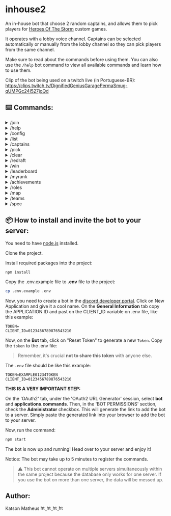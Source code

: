 # inhouse2
An in-house bot that choose 2 random captains, and allows them to pick players for [Heroes Of The Storm](https://heroesofthestorm.blizzard.com/pt-br/) custom games.

It operates with a lobby voice channel. Captains can be selected automatically or manually from the lobby channel so they can pick players from the same channel.

Make sure to read about the commands before using them. You can also use the `/help` bot command to view all available commands and learn how to use them.

Clip of the bot being used on a twitch live (in Portuguese-BR):
https://clips.twitch.tv/DignifiedGeniusGaragePermaSmug-qUMPGc24I527joQd

## ⌨️ Commands:

<details>
  <summary> /join </summary>
    
  - Join and register as a player in the inhouse.
  
    * options:
    
        - `rank:` select your current skill rank. (required)
        - `primary_role` - select your primary_role. (required)
        - `secondary_role` - select your secondary_role. (optional)
        
</details>

<details>
  <summary> /help </summary>
  
  - Display the commands descriptions.
</details>

<details>
  <summary> /config </summary>
  
  - This command configures the bot. You need to use it only once when you invite the bot to your server.
</details>

<details>
  <summary> /list </summary>
  
  - List players in the lobby channel who are not captains or already picked.
</details>

<details>
  <summary> /captains </summary>
  
  - Choose two random captains from lobby channel.
</details>

<details>
  <summary> /pick </summary>
  
  - A captain can pick a player from the lobby channel who is not a captain or already picked.
</details>

<details>
  <summary> /clear </summary>
  
  - Clear teams and captains.
</details>

<details>
  <summary> /redraft </summary>
  
  - Clear teams but keep captains.
</details>

<details>
  <summary> /win </summary>
  
- Select winner team.
You earn `15 MMR` points per win.
  - If the team you defeated has 20% or more **MMR** than you, you receive `17 MMR` points.
  - If the team you defeated has 10% to 20% more **MMR** than you, you receive `16 MMR` points.
  
    **`The opposite occurs if you lose.`**
  
  - If you have `2500 MMR` points or more, you will receive `1 MMR` point less.
  - If you have `2300 MMR` points or more, you will receive `2 MMR` points less.
  - If you have `1800 MMR` points or less, you will receive `1 MMR` point more.
  - If you have `1700 MMR` points or less, you will receive `2 MMR` points more.
</details>

<details>
  <summary> /leaderboard </summary>
  
  - Shows players leaderboard based on MMR.
</details>

<details>
  <summary> /myrank </summary>
  
  - Shows your leaderboard position based on MMR.
</details>

<details>
  <summary> /achievements </summary>
    
  - List the achievements, or shows achievements of a player.
  
    * options:
        - `player` - select a player to show it achievements. (optional)
        
</details>

<details>
  <summary> /roles </summary>
  
  - Display your current roles, or allows you to update your roles by selecting new options:
    - If you set only primary_role, it will update the primary_role and erase secondary_role.
    - If you set both primary_role and secondary_role, it will update both.
    - If you set only secondary_role it will update only secondary_role.
    - If you dosnt set any, it will show your currents roles.
   
  * options:
  
      - `rank:` select your current skill rank. (required)
      - `primary_role` - select your primary_role. (required)
      - `secondary_role` - select your secondary_role. (optional)
</details>

<details>
  <summary> /map </summary>
  
  - Choose a random map to vote on and play!
</details>

<details>
  <summary> /teams </summary>
  
  - Show current teams.
</details>

<details>
  <summary> /spec </summary>
  
  - Set or unset yourself as a spectator. A spectator will not be listed when someone uses the /list command, cannot be selected as captain, and cannot be picked.
</details>

## 📦 How to install and invite the bot to your server:
You need to have [node.js](https://nodejs.org/en) installed.

Clone the project.

Install required packages into the project:
  ```bash
npm install
  ```

Copy the .env.example file to **.env** file to the project:
  ```.bash
cp .env.example .env
  ```

Now, you need to create a bot in the [discord developer portal](https://discord.com/developers/applications).
Click on New Application and give it a cool name.
On the **General Information** tab copy the APPLICATION ID and past on the CLIENT_ID variable on .env file, like this example: 

  ```.env
TOKEN=
CLIENT_ID=0123456789876543210
  ```

Now, on the **Bot** tab, click on "Reset Token" to generate a new `Token`. 
Copy the `token` to the .env file:
> Remember, it's crucial **not to share this token** with anyone else.

The `.env` file should be like this example:
  ```.env
TOKEN=EXAMPLE01234TOKEN
CLIENT_ID=0123456789876543210
  ```

**THIS IS A VERY IMPORTANT STEP:**

On the 'OAuth2' tab, under the 'OAuth2 URL Generator' session, select **bot** and **applications.commands**. Then, in the 'BOT PERMISSIONS' section, check the **Administrator** checkbox. This will generate the link to add the bot to a server. Simply paste the generated link into your browser to add the bot to your server.

Now, run the command:
   ```js
npm start
  ```

The bot is now up and running! Head over to your server and enjoy it!

Notice: The bot may take up to 5 minutes to register the commands.

> ⚠️ This bot cannot operate on multiple servers simultaneously within the same project because the database only works for one server. If you use the bot on more than one server, the data will be messed up.
 
## Author:
<div align="left">
  <div>
    Katson Matheus
    <a href="https://github.com/katson1">
      <img src="https://skillicons.dev/icons?i=github" alt="html" height="15" />
    </a>
    <a href="https://discordapp.com/users/210789016675549184">
      <img src="https://skillicons.dev/icons?i=discord" alt="html" height="15"/>
    </a>
    <a href="https://www.linkedin.com/in/katsonmatheus/">
      <img src="https://skillicons.dev/icons?i=linkedin" alt="html" height="15"/>
    </a>
    <a href="mailto:katson.alves@ccc.ufcg.edu.br">
      <img src="https://skillicons.dev/icons?i=gmail" alt="html" height="15"/>
    </a>
  </div>
</div>
